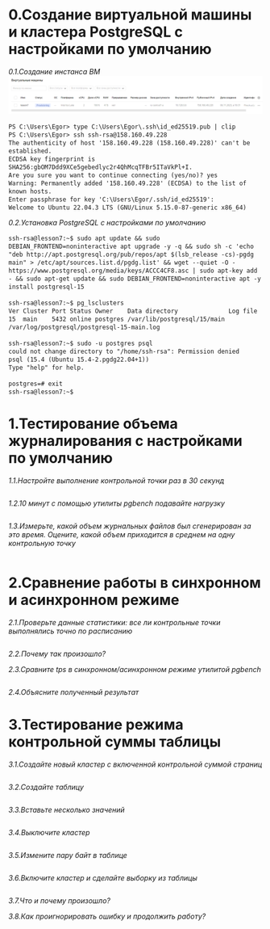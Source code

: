 # 0.Создание виртуальной машины и кластера PostgreSQL с настройками по умолчанию
*0.1.Создание инстанса ВМ*
![Иллюстрация к проекту](https://github.com/sadbytrue/egor_sizov_pg_advanced/blob/main/Screenshot_15.png)
```
PS C:\Users\Egor> type C:\Users\Egor\.ssh\id_ed25519.pub | clip
PS C:\Users\Egor> ssh ssh-rsa@158.160.49.228
The authenticity of host '158.160.49.228 (158.160.49.228)' can't be established.
ECDSA key fingerprint is SHA256:gbOM7Ddd9XCe5gebedlyc2r4QhMcqTFBr5ITaVkPl+I.
Are you sure you want to continue connecting (yes/no)? yes
Warning: Permanently added '158.160.49.228' (ECDSA) to the list of known hosts.
Enter passphrase for key 'C:\Users\Egor/.ssh/id_ed25519':
Welcome to Ubuntu 22.04.3 LTS (GNU/Linux 5.15.0-87-generic x86_64)
```
*0.2.Установка PostgreSQL с настройками по умолчанию*
```
ssh-rsa@lesson7:~$ sudo apt update && sudo DEBIAN_FRONTEND=noninteractive apt upgrade -y -q && sudo sh -c 'echo "deb http://apt.postgresql.org/pub/repos/apt $(lsb_release -cs)-pgdg main" > /etc/apt/sources.list.d/pgdg.list' && wget --quiet -O - https://www.postgresql.org/media/keys/ACCC4CF8.asc | sudo apt-key add - && sudo apt-get update && sudo DEBIAN_FRONTEND=noninteractive apt -y install postgresql-15

ssh-rsa@lesson7:~$ pg_lsclusters
Ver Cluster Port Status Owner    Data directory              Log file
15  main    5432 online postgres /var/lib/postgresql/15/main /var/log/postgresql/postgresql-15-main.log

ssh-rsa@lesson7:~$ sudo -u postgres psql
could not change directory to "/home/ssh-rsa": Permission denied
psql (15.4 (Ubuntu 15.4-2.pgdg22.04+1))
Type "help" for help.

postgres=# exit
ssh-rsa@lesson7:~$
```
# 1.Тестирование объема журналирования с настройками по умолчанию
*1.1.Настройте выполнение контрольной точки раз в 30 секунд*
```

```
*1.2.10 минут c помощью утилиты pgbench подавайте нагрузку*
```

```
*1.3.Измерьте, какой объем журнальных файлов был сгенерирован за это время. Оцените, какой объем приходится в среднем на одну контрольную точку*
```

```



# 2.Сравнение работы в синхронном и асинхронном режиме
*2.1.Проверьте данные статистики: все ли контрольные точки выполнялись точно по расписанию*
```

```
*2.2.Почему так произошло?*



*2.3.Сравните tps в синхронном/асинхронном режиме утилитой pgbench*
```

```
*2.4.Объясните полученный результат*



# 3.Тестирование режима контрольной суммы таблицы
*3.1.Создайте новый кластер с включенной контрольной суммой страниц*
```

```
*3.2.Создайте таблицу*
```

```
*3.3.Вставьте несколько значений*
```

```
*3.4.Выключите кластер*
```

```
*3.5.Измените пару байт в таблице*
```

```
*3.6.Включите кластер и сделайте выборку из таблицы*
```

```
*3.7.Что и почему произошло?*



*3.8.Как проигнорировать ошибку и продолжить работу?*



```

```
